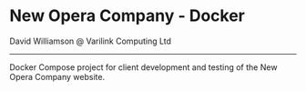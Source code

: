 # New Opera Company - Docker

David Williamson @ Varilink Computing Ltd

------

Docker Compose project for client development and testing of the New Opera Company website.
